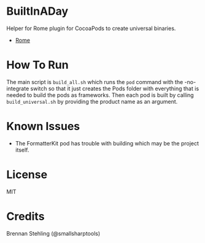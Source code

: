 # BuiltInADay

Helper for Rome plugin for CocoaPods to create universal binaries.

* [Rome](https://github.com/neonichu/Rome)

# How To Run

The main script is `build_all.sh` which runs the `pod` command with
the -no-integrate switch so that it just creates the Pods folder with 
everything that is needed to build the pods as frameworks. Then each
pod is built by calling `build_universal.sh` by providing the product name
as an argument.

# Known Issues

* The FormatterKit pod has trouble with building which may be the project itself.

# License

MIT

# Credits

Brennan Stehling (@smallsharptools)
